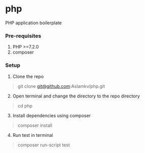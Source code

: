 # php
PHP application boilerplate

### Pre-requisites
1. PHP >=7.2.0
2. composer

### Setup

1. Clone the repo

> git clone git@github.com:Aslamkv/php.git

2. Open terminal and change the directory to the repo directory

> cd php

3. Install dependencies using composer

> composer install

4. Run test in terminal

> composer run-script test
